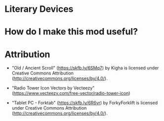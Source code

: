 # Literary Devices

# How do I make this mod useful?

# Attribution

- "Old / Ancient Scroll" (https://skfb.ly/6SMq7) by Kigha is licensed under Creative Commons Attribution (http://creativecommons.org/licenses/by/4.0/).

- "Radio Tower Icon Vectors by Vecteezy" (https://www.vecteezy.com/free-vector/radio-tower-icon)

- "Tablet PC - Forktab" (https://skfb.ly/6R6vr) by ForkyForklift is licensed under Creative Commons Attribution (http://creativecommons.org/licenses/by/4.0/).
